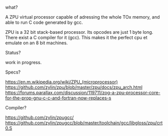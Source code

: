 what?

A ZPU virtual processor capable of adressing the whole TOx memory, and able to run C code generated by gcc.

ZPU is a 32 bit stack-based processor. Its opcodes are just 1 byte long. There exist a C compiler for it (gcc). This makes it the perfect cpu et emulate on an 8 bit machines.

Status?

work in progress.

Specs?

https://en.m.wikipedia.org/wiki/ZPU_(microprocessor)
https://github.com/zylin/zpu/blob/master/zpu/docs/zpu_arch.html
https://forums.parallax.com/discussion/119711/zog-a-zpu-processor-core-for-the-prop-gnu-c-c-and-fortran-now-replaces-s

Compiler?

https://github.com/zylin/zpugcc/
https://github.com/zylin/zpugcc/blob/master/toolchain/gcc/libgloss/zpu/crt0.S
